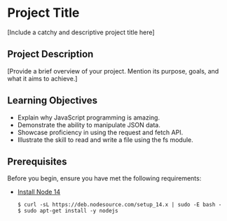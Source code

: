 # Project Title

[Include a catchy and descriptive project title here]

## Project Description

[Provide a brief overview of your project. Mention its purpose, goals, and what it aims to achieve.]

## Learning Objectives

- Explain why JavaScript programming is amazing.
- Demonstrate the ability to manipulate JSON data.
- Showcase proficiency in using the request and fetch API.
- Illustrate the skill to read and write a file using the fs module.

## Prerequisites

Before you begin, ensure you have met the following requirements:

- [Install Node 14](https://nodejs.org/)
  ```shell
  $ curl -sL https://deb.nodesource.com/setup_14.x | sudo -E bash -
  $ sudo apt-get install -y nodejs
